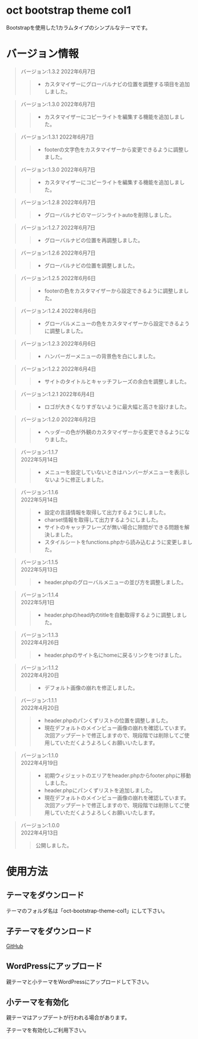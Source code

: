 # oct bootstrap theme col1

Bootstrapを使用した1カラムタイプのシンプルなテーマです。

# バージョン情報

> バージョン:1.3.2
> 2022年6月7日
>> - カスタマイザーにグローバルナビの位置を調整する項目を追加しました。

> バージョン:1.3.0
> 2022年6月7日
>> - カスタマイザーにコピーライトを編集する機能を追加しました。

> バージョン:1.3.1
> 2022年6月7日
>> - footerの文字色をカスタマイザーから変更できるように調整しました。

> バージョン:1.3.0
> 2022年6月7日
>> - カスタマイザーにコピーライトを編集する機能を追加しました。

> バージョン:1.2.8
> 2022年6月7日
>> - グローバルナビのマージンライトautoを削除しました。

> バージョン:1.2.7
> 2022年6月7日
>> - グローバルナビの位置を再調整しました。

> バージョン:1.2.6
> 2022年6月7日
>> - グローバルナビの位置を調整しました。

> バージョン:1.2.5
> 2022年6月6日
>> - footerの色をカスタマイザーから設定できるように調整しました。

> バージョン:1.2.4
> 2022年6月6日
>> - グローバルメニューの色をカスタマイザーから設定できるように調整しました。

> バージョン:1.2.3
> 2022年6月6日
>> - ハンバーガーメニューの背景色を白にしました。

> バージョン:1.2.2
> 2022年6月4日
>> - サイトのタイトルとキャッチフレーズの余白を調整しました。

> バージョン:1.2.1
> 2022年6月4日
>> - ロゴが大きくなりすぎないように最大幅と高さを設けました。

> バージョン:1.2.0
> 2022年6月2日
>> - ヘッダーの色が外観のカスタマイザーから変更できるようになりました。

> バージョン:1.1.7  
> 2022年5月14日
>> - メニューを設定していないときはハンバーがメニューを表示しないように修正しました。

> バージョン:1.1.6  
> 2022年5月14日
>> - 設定の言語情報を取得して出力するようにしました。
>> - charset情報を取得して出力するようにしました。
>> - サイトのキャッチフレーズが無い場合に隙間ができる問題を解決しました。
>> - スタイルシートをfunctions.phpから読み込むように変更しました。

> バージョン:1.1.5  
> 2022年5月13日
>> - header.phpのグローバルメニューの並び方を調整しました。

> バージョン:1.1.4  
> 2022年5月1日
>> - header.phpのhead内のtitleを自動取得するように調整しました。

> バージョン:1.1.3  
> 2022年4月26日
>> - header.phpのサイト名にhomeに戻るリンクをつけました。

> バージョン:1.1.2  
> 2022年4月20日
>> - デフォルト画像の崩れを修正しました。

> バージョン:1.1.1  
> 2022年4月20日
>> - header.phpのパンくずリストの位置を調整しました。
>> - 現在デフォルトのメインビュー画像の崩れを確認しています。  
次回アップデートで修正しますので、現段階では削除してご使用していただくようよろしくお願いいたします。

> バージョン:1.1.0  
> 2022年4月19日
>> - 初期ウィジェットのエリアをheader.phpからfooter.phpに移動しました。
>> - header.phpにパンくずリストを追加しました。
>> - 現在デフォルトのメインビュー画像の崩れを確認しています。  
次回アップデートで修正しますので、現段階では削除してご使用していただくようよろしくお願いいたします。

> バージョン:1.0.0  
> 2022年4月13日
>> 公開しました。

# 使用方法

## テーマをダウンロード

テーマのフォルダ名は「oct-bootstrap-theme-col1」にして下さい。

## 子テーマをダウンロード

[GitHub](https://github.com/feelings-for-peperoncino/oct-bootstrap-theme-col1-child)

## WordPressにアップロード

親テーマと小テーマをWordPressにアップロードして下さい。

## 小テーマを有効化

親テーマはアップデートが行われる場合があります。

子テーマを有効化しご利用下さい。